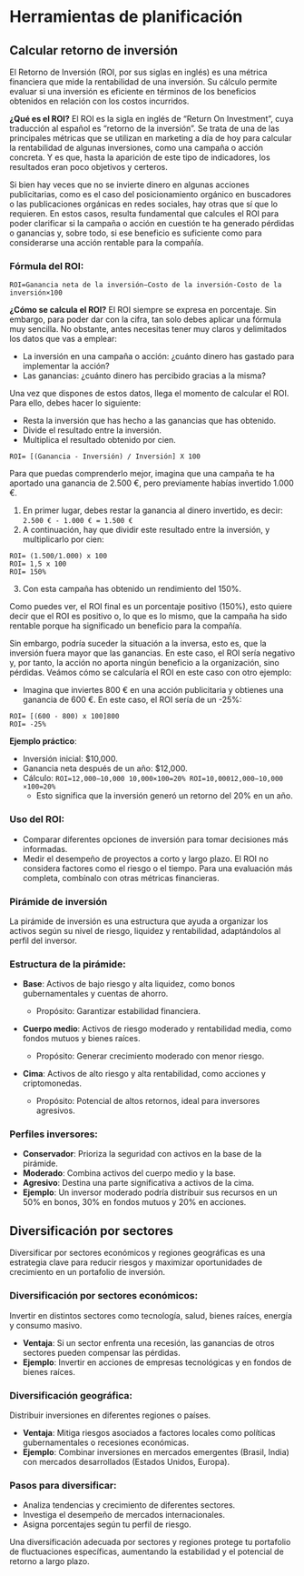 # Herramientas de planificación
## Calcular retorno de inversión
El Retorno de Inversión (ROI, por sus siglas en inglés) es una métrica financiera que mide la rentabilidad de una inversión. Su cálculo permite evaluar si una inversión es eficiente en términos de los beneficios obtenidos en relación con los costos incurridos.

**¿Qué es el ROI?**
El ROI es la sigla en inglés de “Return On Investment”, cuya traducción al español es “retorno de la inversión”. Se trata de una de las principales métricas que se utilizan en marketing a día de hoy para calcular la rentabilidad de algunas inversiones, como una campaña o acción concreta. Y es que, hasta la aparición de este tipo de indicadores, los resultados eran poco objetivos y certeros.

Si bien hay veces que no se invierte dinero en algunas acciones publicitarias, como es el caso del posicionamiento orgánico en buscadores o las publicaciones orgánicas en redes sociales, hay otras que sí que lo requieren. En estos casos, resulta fundamental que calcules el ROI para poder clarificar si la campaña o acción en cuestión te ha generado pérdidas o ganancias y, sobre todo, si ese beneficio es suficiente como para considerarse una acción rentable para la compañía.

### Fórmula del ROI:
`ROI=Ganancia neta de la inversión−Costo de la inversión-Costo de la inversión×100`

**¿Cómo se calcula el ROI?**
El ROI siempre se expresa en porcentaje. Sin embargo, para poder dar con la cifra, tan solo debes aplicar una fórmula muy sencilla. No obstante, antes necesitas tener muy claros y delimitados los datos que vas a emplear: 
- La inversión en una campaña o acción: ¿cuánto dinero has gastado para implementar la acción? 
- Las ganancias: ¿cuánto dinero has percibido gracias a la misma?

Una vez que dispones de estos datos, llega el momento de calcular el ROI. Para ello, debes hacer lo siguiente:
- Resta la inversión que has hecho a las ganancias que has obtenido. 
- Divide el resultado entre la inversión.
- Multiplica el resultado obtenido por cien.

``` 
ROI= [(Ganancia - Inversión) / Inversión] X 100
```

Para que puedas comprenderlo mejor, imagina que una campaña te ha aportado una ganancia de 2.500 €, pero previamente habías invertido 1.000 €. 

1. En primer lugar, debes restar la ganancia al dinero invertido, es decir: `2.500 € - 1.000 € = 1.500 €`
2. A continuación, hay que dividir este resultado entre la inversión, y multiplicarlo por cien: 
```
ROI= (1.500/1.000) x 100
ROI= 1,5 x 100
ROI= 150%
```
3. Con esta campaña has obtenido un rendimiento del 150%.

Como puedes ver, el ROI final es un porcentaje positivo (150%), esto quiere decir que el ROI es positivo o, lo que es lo mismo, que la campaña ha sido rentable porque ha significado un beneficio para la compañía.

Sin embargo, podría suceder la situación a la inversa, esto es, que la inversión fuera mayor que las ganancias. En este caso, el ROI sería negativo y, por tanto, la acción no aporta ningún beneficio a la organización, sino pérdidas. Veámos cómo se calcularía el ROI en este caso con otro ejemplo:
- Imagina que inviertes 800 € en una acción publicitaria y obtienes una ganancia de 600 €. En este caso, el ROI sería de un -25%: 
```
ROI= [(600 - 800) x 100]800
ROI= -25%
```

**Ejemplo práctico**:
- Inversión inicial: $10,000.
- Ganancia neta después de un año: $12,000.
- Cálculo: `ROI=12,000−10,000 10,000×100=20% ROI=10,00012,000−10,000​×100=20%`
    - Esto significa que la inversión generó un retorno del 20% en un año.

### Uso del ROI:
- Comparar diferentes opciones de inversión para tomar decisiones más informadas. 
- Medir el desempeño de proyectos a corto y largo plazo.
El ROI no considera factores como el riesgo o el tiempo. Para una evaluación más completa, combínalo con otras métricas financieras.

### Pirámide de inversión
La pirámide de inversión es una estructura que ayuda a organizar los activos según su nivel de riesgo, liquidez y rentabilidad, adaptándolos al perfil del inversor.

### Estructura de la pirámide:
- **Base**: Activos de bajo riesgo y alta liquidez, como bonos gubernamentales y cuentas de ahorro.
    - Propósito: Garantizar estabilidad financiera.

- **Cuerpo medio**: Activos de riesgo moderado y rentabilidad media, como fondos mutuos y bienes raíces.
    - Propósito: Generar crecimiento moderado con menor riesgo.

- **Cima**: Activos de alto riesgo y alta rentabilidad, como acciones y criptomonedas.
    - Propósito: Potencial de altos retornos, ideal para inversores agresivos.

### Perfiles inversores:
- **Conservador**: Prioriza la seguridad con activos en la base de la pirámide.
- **Moderado**: Combina activos del cuerpo medio y la base.
- **Agresivo**: Destina una parte significativa a activos de la cima.
- **Ejemplo**: Un inversor moderado podría distribuir sus recursos en un 50% en bonos, 30% en fondos mutuos y 20% en acciones.

## Diversificación por sectores
Diversificar por sectores económicos y regiones geográficas es una estrategia clave para reducir riesgos y maximizar oportunidades de crecimiento en un portafolio de inversión.

### Diversificación por sectores económicos:
Invertir en distintos sectores como tecnología, salud, bienes raíces, energía y consumo masivo.
- **Ventaja**: Si un sector enfrenta una recesión, las ganancias de otros sectores pueden compensar las pérdidas.
- **Ejemplo**: Invertir en acciones de empresas tecnológicas y en fondos de bienes raíces.


### Diversificación geográfica:
Distribuir inversiones en diferentes regiones o países.
- **Ventaja**: Mitiga riesgos asociados a factores locales como políticas gubernamentales o recesiones económicas.
- **Ejemplo**: Combinar inversiones en mercados emergentes (Brasil, India) con mercados desarrollados (Estados Unidos, Europa).

### Pasos para diversificar:
- Analiza tendencias y crecimiento de diferentes sectores.
- Investiga el desempeño de mercados internacionales.
- Asigna porcentajes según tu perfil de riesgo.

Una diversificación adecuada por sectores y regiones protege tu portafolio de fluctuaciones específicas, aumentando la estabilidad y el potencial de retorno a largo plazo.